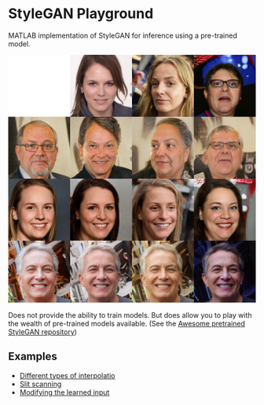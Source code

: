 # StyleGAN Playground

MATLAB implementation of StyleGAN for inference using a pre-trained model.

![](images/style_mixing.jpg)

Does not provide the ability to train models. But does allow you to play with the wealth of pre-trained models available. (See the [Awesome pretrained StyleGAN repository](https://github.com/justinpinkney/awesome-pretrained-stylegan))

## Examples

- [Different types of interpolatio](examples/interpolation.md)
- [Slit scanning](examples/slitscan.md)
- [Modifying the learned input](examples/modify_learned_input.md)